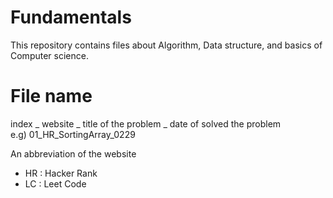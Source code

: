 # Fundamentals

This repository contains files about Algorithm, Data structure, and basics of Computer science.<br>

# File name<br>
index _ website _ title of the problem _ date of solved the problem<br>
e.g) 01_HR_SortingArray_0229<br>

An abbreviation of the website
- HR : Hacker Rank
- LC : Leet Code
